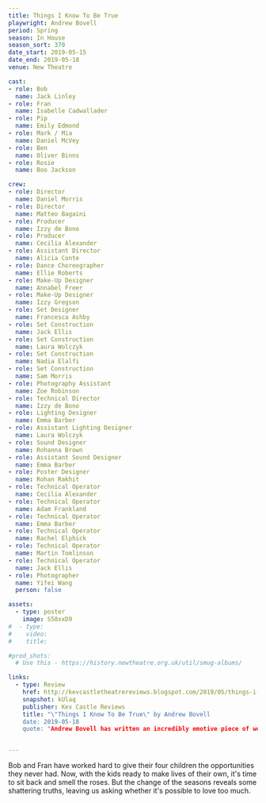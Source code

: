 ```yaml
---
title: Things I Know To Be True
playwright: Andrew Bovell
period: Spring
season: In House
season_sort: 370
date_start: 2019-05-15
date_end: 2019-05-18
venue: New Theatre

cast:
- role: Bob
  name: Jack Linley
- role: Fran
  name: Isabelle Cadwallader
- role: Pip
  name: Emily Edmond
- role: Mark / Mia
  name: Daniel McVey
- role: Ben
  name: Oliver Binns
- role: Rosie
  name: Boo Jackson

crew:
- role: Director
  name: Daniel Morris
- role: Director
  name: Matteo Bagaini
- role: Producer
  name: Izzy de Bono
- role: Producer
  name: Cecilia Alexander
- role: Assistant Director
  name: Alicia Conte
- role: Dance Choreographer
  name: Ellie Roberts
- role: Make-Up Designer
  name: Annabel Freer
- role: Make-Up Designer
  name: Izzy Gregson
- role: Set Designer
  name: Francesca Ashby
- role: Set Construction
  name: Jack Ellis
- role: Set Construction
  name: Laura Wolczyk
- role: Set Construction
  name: Nadia Elalfi
- role: Set Construction
  name: Sam Morris
- role: Photography Assistant
  name: Zoe Robinson
- role: Technical Director
  name: Izzy de Bono
- role: Lighting Designer
  name: Emma Barber
- role: Assistant Lighting Designer
  name: Laura Wolczyk
- role: Sound Designer
  name: Rohanna Brown
- role: Assistant Sound Designer
  name: Emma Barber
- role: Poster Designer
  name: Rohan Rakhit
- role: Technical Operator
  name: Cecilia Alexander
- role: Technical Operator
  name: Adam Frankland
- role: Technical Operator
  name: Emma Barber
- role: Technical Operator
  name: Rachel Elphick
- role: Technical Operator
  name: Martin Tomlinson
- role: Technical Operator
  name: Jack Ellis
- role: Photographer
  name: Yifei Wang
  person: false

assets:
  - type: poster
    image: S58xxD9
#  - type:
#    video:
#    title:

#prod_shots:
  # Use this - https://history.newtheatre.org.uk/util/smug-albums/

links:
  - type: Review
    href: http://kevcastletheatrereviews.blogspot.com/2019/05/things-i-know-to-be-true-by-andrew.html
    snapshot: kUlaq
    publisher: Kev Castle Reviews
    title: "\"Things I Know To Be True\" by Andrew Bovell
    date: 2019-05-18
    quote: "Andrew Bovell has written an incredibly emotive piece of work and this brilliant cast and crew have done the script and author a great credit. Not only that but you managed to make my eyes leak. Something that not even \"Blood Brothers\" or \"Bare - A Pop Opera\" managed to do."


---
```


Bob and Fran have worked hard to give their four children the opportunities they never had. Now, with the kids ready to make lives of their own, it's time to sit back and smell the roses. But the change of the seasons reveals some shattering truths, leaving us asking whether it's possible to love too much.
